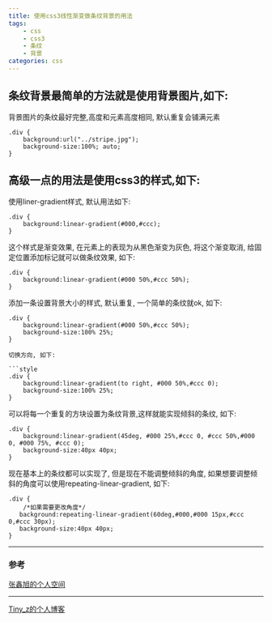 ```yaml
---
title: 使用css3线性渐变做条纹背景的用法
tags: 
    - css
    - css3
    - 条纹
    - 背景
categories: css
---
```


## 条纹背景最简单的方法就是使用背景图片,如下:

背景图片的条纹最好完整,高度和元素高度相同, 默认重复会铺满元素
<!-- more --> 

```style
.div {
    background:url("../stripe.jpg");
    background-size:100%; auto;
}
```

## 高级一点的用法是使用css3的样式,如下:

使用liner-gradient样式, 默认用法如下:

```style
.div {
    background:linear-gradient(#000,#ccc);
}
```

这个样式是渐变效果, 在元素上的表现为从黑色渐变为灰色, 将这个渐变取消, 给固定位置添加标记就可以做条纹效果, 如下:

```style
.div {
    background:linear-gradient(#000 50%,#ccc 50%);
}
```

添加一条设置背景大小的样式, 默认重复, 一个简单的条纹就ok, 如下:

```style
.div {
    background:linear-gradient(#000 50%,#ccc 50%);
    background-size:100% 25%;
}

切换方向, 如下:

```style
.div {
    background:linear-gradient(to right, #000 50%,#ccc 0);
    background-size:100% 25%;
}
```

可以将每一个重复的方块设置为条纹背景,这样就能实现倾斜的条纹, 如下:
```style
.div {
    background:linear-gradient(45deg, #000 25%,#ccc 0, #ccc 50%,#000 0, #000 75%, #ccc 0);
    background-size:40px 40px;
}
```

现在基本上的条纹都可以实现了, 但是现在不能调整倾斜的角度, 如果想要调整倾斜的角度可以使用repeating-linear-gradient, 如下:
```style
.div {
    /*如果需要更改角度*/
   background:repeating-linear-gradient(60deg,#000,#000 15px,#ccc 0,#ccc 30px);
   background-size:40px 40px;
}
```

---

### 参考

[张鑫旭的个人空间](https://www.zhangxinxu.com/wordpress/2011/04/%E5%B0%8Ftipcss3%E4%B8%8B%E6%9D%A1%E7%BA%B9%E6%96%B9%E6%A0%BC%E6%96%9C%E7%BA%B9%E8%83%8C%E6%99%AF%E7%9A%84%E5%AE%9E%E7%8E%B0/)

---

[Tiny_z的个人博客](https://www.jianshu.com/p/e8ee92bbb43f)